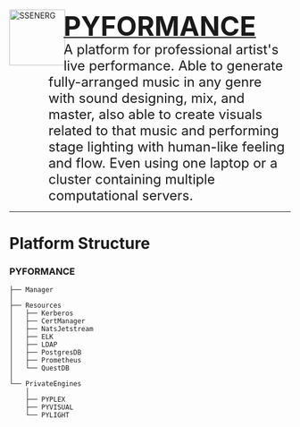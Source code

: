 <a href="https://ssenerg.com">
    <div style="margin-bottom:1em;"> 
        <img style="margin-right:-.2em;" align="left" src="https://i.ibb.co/9vyd9KB/icon-no-bg-shadow.png" title="SSENERG" width="100" height="100"/>
    </div>
    <div style="margin-bottom:-1.5em;">
        <h1 display="display:inline;">
            <font size="+4">PYFORMANCE</font>
        </h1>
    </div>
</a>

<div style="margin-left:5em;">
    <span style="vertical-align: middle;"><font size="+2">A platform for professional artist's live performance. Able to generate fully-arranged music in any genre with sound designing, mix, and master, also able to create visuals related to that music and performing stage lighting with human-like feeling and flow. Even using one laptop or a cluster containing multiple computational servers.</font></span>
</div>

---

# Platform Structure
### PYFORMANCE
```
├── Manager
│
├── Resources
│   ├── Kerberos 
│   ├── CertManager 
│   ├── NatsJetstream 
│   ├── ELK 
│   ├── LDAP 
│   ├── PostgresDB 
│   ├── Prometheus 
│   └── QuestDB 
│
└── PrivateEngines
    │
    ├── PYPLEX
    ├── PYVISUAL
    └── PYLIGHT
```
